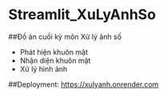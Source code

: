 # Streamlit_XuLyAnhSo

##Đồ án cuối kỳ môn Xử lý ảnh số

- Phát hiện khuôn mặt
- Nhận diện khuôn mặt
- Xử lý hình ảnh

##Deployment: https://xulyanh.onrender.com
